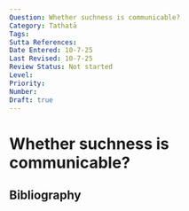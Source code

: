 ```yaml
---
Question: Whether suchness is communicable?
Category: Tathatā
Tags: 
Sutta References: 
Date Entered: 10-7-25
Last Revised: 10-7-25
Review Status: Not started
Level: 
Priority: 
Number: 
Draft: true
---
```


# Whether suchness is communicable?

## Bibliography

<!-- 

Notes:



-->